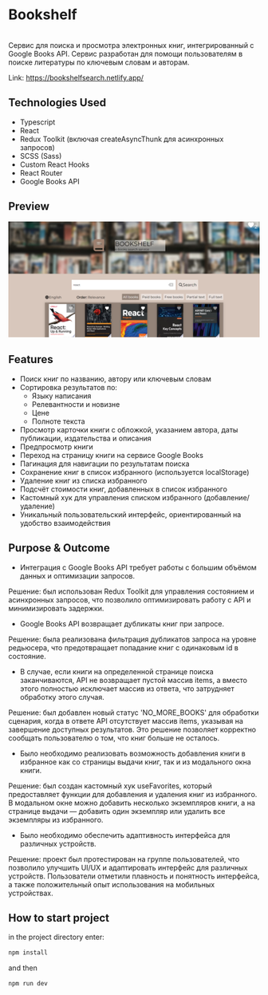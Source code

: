 # Bookshelf

<br />
Сервис для поиска и просмотра электронных книг, интегрированный с Google Books API. Сервис разработан для помощи пользователям в поиске литературы по ключевым словам и авторам.
<br />

Link: https://bookshelfsearch.netlify.app/

## Technologies Used

- Typescript
- React
- Redux Toolkit (включая createAsyncThunk для асинхронных запросов)
- SCSS (Sass)
- Custom React Hooks
- React Router
- Google Books API

## Preview

<img src='./src/assets/images/bookshelf-preview-1.png' alt="preview">

## Features

- Поиск книг по названию, автору или ключевым словам
- Сортировка результатов по:
  - Языку написания
  - Релевантности и новизне
  - Цене
  - Полноте текста
- Просмотр карточки книги с обложкой, указанием автора, даты публикации, издательства и описания
- Предпросмотр книги
- Переход на страницу книги на сервисе Google Books
- Пагинация для навигации по результатам поиска
- Сохранение книг в список избранного (используется localStorage)
- Удаление книг из списка избранного
- Подсчёт стоимости книг, добавленных в список избранного
- Кастомный хук для управления списком избранного (добавление/удаление)
- Уникальный пользовательский интерфейс, ориентированный на удобство взаимодействия

## Purpose & Outcome

- Интеграция с Google Books API требует работы с большим объёмом данных и оптимизации запросов.

Решение: был использован Redux Toolkit для управления состоянием и асинхронных запросов, что позволило оптимизировать работу с API и минимизировать задержки.

- Google Books API возвращает дубликаты книг при запросе.

Решение: была реализована фильтрация дубликатов запроса на уровне редьюсера, что предотвращает попадание книг с одинаковым id в состояние.

- В случае, если книги на определенной странице поиска заканчиваются, API не возвращает пустой массив items, а вместо этого полностью исключает массив из ответа, что затрудняет обработку этого случая.

Решение: был добавлен новый статус 'NO_MORE_BOOKS' для обработки сценария, когда в ответе API отсутствует массив items, указывая на завершение доступных результатов. Это решение позволяет корректно сообщать пользователю о том, что книг больше не осталось.

- Было необходимо реализовать возможность добавления книги в избранное как со страницы выдачи книг, так и из модального окна книги.

Решение: был создан кастомный хук useFavorites, который предоставляет функции для добавления и удаления книг из избранного. В модальном окне можно добавить несколько экземпляров книги, а на странице выдачи — добавить один экземпляр или удалить все экземпляры из избранного.

- Было необходимо обеспечить адаптивность интерфейса для различных устройств.

Решение: проект был протестирован на группе пользователей, что позволило улучшить UI/UX и адаптировать интерфейс для различных устройств. Пользователи отметили плавность и понятность интерфейса, а также положительный опыт использования на мобильных устройствах.

## How to start project

in the project directory enter:

```js
npm install
```

and then

```js
npm run dev
```
